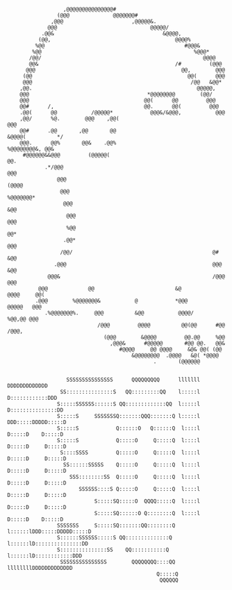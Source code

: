                                                                            
                      ,@@@@@@@@@@@@@@@#                                                                           
                    (@@@              @@@@@@@#                                                                    
                  ,@@@                      ,@@@@@&.                                                              
                 @@@                              @@@@@/                                                          
               .@@&                                   &@@@@,                                                      
              (@@,                                        @@@@%                                                   
             %@@                                             #@@@&                                                
            %@@                                                 %@@@*                                             
           /@@/                                                    @@@@                                           
           @@&                                            /#         (@@@                                         
          @@@                                               @@,        @@@                                        
         (@@                                                  @@(      @@@                                        
         @@@                                                   /@@   &@@*                                         
        ,@@.                                                     @@@@@,                                           
        @@@                                      *@@@@@@@@        (@@/                                            
        @@@                                     @@(      @@         @@@                                           
        @@#      /,                             @@.      @@(         @@@                                          
        .@@(      @@           /@@@@@*            @@@&/&@@@,           @@@                                         
        ,@@/      %@.        @@@    ,@@(                                @@@                                        
        @@#      .@@       ,@@       @@                                  &@@@@(          */                       
        @@@.      @@%       @@&    .@@%                                       %@@@@@@@@&, @@&                     
         #@@@@@@&&@@@         (@@@@@(                                                     @@.                     
                .*/@@@                                                                  @@@                       
                    @@@                                                             (@@@@                         
                     @@@                                                     %@@@@@@@*                            
                      @@@                                                     &@@                                 
                       @@@                                                     @@@                                
                       %@@                                                      @@*                               
                      .@@*                                                      @@@                               
                     /@@/                                             @#        &@@                               
                   .@@@                                               @@@       &@@                               
                 @@@&                                                 /@@@      @@@                               
              @@@             @@                          &@           @@@@     @@(                               
             .@@@        %@@@@@@@&           @            *@@@         @@@@@   @@@                                
                .%@@@@@@@%.     @@@          &@@           @@@@/       %@@,@@ @@@                                 
                                 /@@@         @@@@          @@(@@      #@@ /@@@,                                  
                                   (@@@        &@@@@         @@.@@     %@@                                        
                                     ,@@@&      #@@@@@       #@@ @@.   @@&                                        
                                        #@@@@     @@ @@@@     &@& @@( (@@                                         
                                            &@@@@@@@@  .@@@@   &@( *@@@@                                          
                                                   .       (@@@@@@                                                
                                                                                                                  
                                                                    
                       SSSSSSSSSSSSSSS      QQQQQQQQQ      lllllll DDDDDDDDDDDDD        
                     SS:::::::::::::::S   QQ:::::::::QQ    l:::::l D::::::::::::DDD     
                    S:::::SSSSSS::::::S QQ:::::::::::::QQ  l:::::l D:::::::::::::::DD   
                    S:::::S     SSSSSSSQ:::::::QQQ:::::::Q l:::::l DDD:::::DDDDD:::::D  
                    S:::::S            Q::::::O   Q::::::Q  l::::l   D:::::D    D:::::D 
                    S:::::S            Q:::::O     Q:::::Q  l::::l   D:::::D     D:::::D
                     S::::SSSS         Q:::::O     Q:::::Q  l::::l   D:::::D     D:::::D
                      SS::::::SSSSS    Q:::::O     Q:::::Q  l::::l   D:::::D     D:::::D
                        SSS::::::::SS  Q:::::O     Q:::::Q  l::::l   D:::::D     D:::::D
                           SSSSSS::::S Q:::::O     Q:::::Q  l::::l   D:::::D     D:::::D
                                S:::::SQ:::::O  QQQQ:::::Q  l::::l   D:::::D     D:::::D
                                S:::::SQ::::::O Q::::::::Q  l::::l   D:::::D    D:::::D 
                    SSSSSSS     S:::::SQ:::::::QQ::::::::Q l::::::lDDD:::::DDDDD:::::D  
                    S::::::SSSSSS:::::S QQ::::::::::::::Q  l::::::lD:::::::::::::::DD   
                    S:::::::::::::::SS    QQ:::::::::::Q   l::::::lD::::::::::::DDD     
                     SSSSSSSSSSSSSSS        QQQQQQQQ::::QQ llllllllDDDDDDDDDDDDD        
                                                    Q:::::Q                             
                                                     QQQQQQ                             
                                                                            